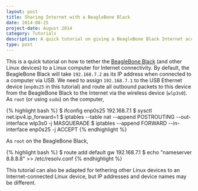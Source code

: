 ```yaml
---
layout: post
title: Sharing Internet with a BeagleBone Black
date: 2014-08-25
project-date: August 2014
category: Tutorials
description: A quick tutorial on giving a BeagleBone Black Internet access from a computer.
type: post
---
```


This is a quick tutorial on how to tether the [BeagleBone Black](http://beagleboard.org/black) (and other Linux devices) to a Linux computer for Internet connectivity. By default, the BeagleBone Black will take `192.168.7.2` as its IP address when connected to a computer via USB. We need to assign `192.168.7.1` to the USB Ethernet device (`enp0s25` in this tutorial) and route all outbound packets to this device from the BeagleBone Black to the Internet via the wireless device (`wlp3s0`). As `root` (or using `sudo`) on the computer,

{% highlight bash %}
$ ifconfig enp0s25 192.168.7.1
$ sysctl net.ipv4.ip_forward=1
$ iptables --table nat --append POSTROUTING --out-interface wlp3s0 -j MASQUERADE
$ iptables --append FORWARD --in-interface enp0s25 -j ACCEPT
{% endhighlight %}

As `root` on the BeagleBone Black,

{% highlight bash %}
$ route add default gw 192.168.7.1
$ echo "nameserver 8.8.8.8" >> /etc/resolv.conf
{% endhighlight %}

This tutorial can also be adapted for tethering other Linux devices to an Internet-connected Linux device, but IP addresses and device names may be different.

